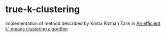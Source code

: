 # true-k-clustering
 Implementation of method described by Krista Rizman Žalik in [An efficient k′-means clustering algorithm](https://doi-org.plymouth.idm.oclc.org/10.1016/j.patrec.2008.02.014)

